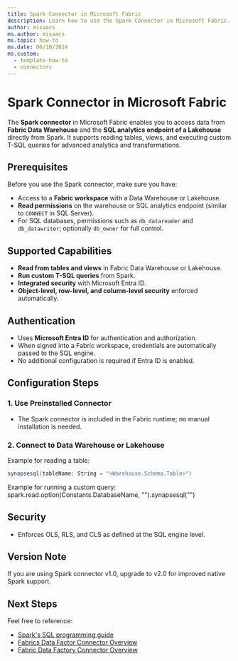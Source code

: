 ```yaml
---
title: Spark Connector in Microsoft Fabric
description: Learn how to use the Spark Connector in Microsoft Fabric.
author: misaacs
ms.author: misaacs
ms.topic: how-to
ms.date: 06/10/2024
ms.custom:
  - template-how-to
  - connectors
---
```


# Spark Connector in Microsoft Fabric

The **Spark connector** in Microsoft Fabric enables you to access data from **Fabric Data Warehouse** and the **SQL analytics endpoint of a Lakehouse** directly from Spark. It supports reading tables, views, and executing custom T-SQL queries for advanced analytics and transformations.



## Prerequisites

Before you use the Spark connector, make sure you have:

- Access to a **Fabric workspace** with a Data Warehouse or Lakehouse.
- **Read permissions** on the warehouse or SQL analytics endpoint (similar to `CONNECT` in SQL Server).
- For SQL databases, permissions such as `db_datareader` and `db_datawriter`; optionally `db_owner` for full control.



## Supported Capabilities

- **Read from tables and views** in Fabric Data Warehouse or Lakehouse.
- **Run custom T-SQL queries** from Spark.
- **Integrated security** with Microsoft Entra ID.
- **Object-level, row-level, and column-level security** enforced automatically.


## Authentication

- Uses **Microsoft Entra ID** for authentication and authorization.
- When signed into a Fabric workspace, credentials are automatically passed to the SQL engine.
- No additional configuration is required if Entra ID is enabled.



## Configuration Steps

### 1. Use Preinstalled Connector
- The Spark connector is included in the Fabric runtime; no manual installation is needed.

### 2. Connect to Data Warehouse or Lakehouse
Example for reading a table:
```scala
synapsesql(tableName: String = "<Warehouse.Schema.Table>")
```

Example for running a custom query:
spark.read.option(Constants.DatabaseName, "<warehouse>").synapsesql("<T-SQL Query>")


## Security
- Enforces OLS, RLS, and CLS as defined at the SQL engine level. 

## Version Note
If you are using Spark connector v1.0, upgrade to v2.0 for improved native Spark support. 


## Next Steps
Feel free to reference:
- [Spark's SQL programming guide](https://spark.apache.org/docs/latest/sql-programming-guide.html)
- [Fabrics Data Factor Connector Overview](https://learn.microsoft.com/en-us/fabric/data-factory/connector-overview)
- [Fabric Data Factory Connector Overview](https://learn.microsoft.com/en-us/fabric/data-factory/connector-overview)